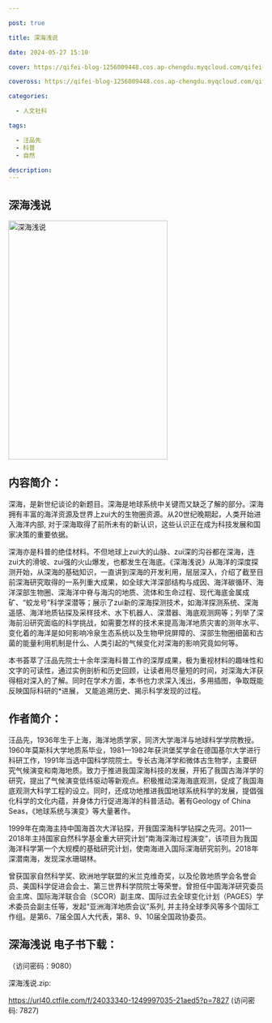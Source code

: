 ```yaml
---

post: true

title: 深海浅说

date: 2024-05-27 15:10

cover: https://qifei-blog-1256009448.cos.ap-chengdu.myqcloud.com/qifei-blog/660a0fe69f345e8d03c07db5.jpg

coveross: https://qifei-blog-1256009448.cos.ap-chengdu.myqcloud.com/qifei-blog/660a0fe69f345e8d03c07db5.jpg

categories:

  - 人文社科

tags:

  - 汪品先
  - 科普
  - 自然

description:
---
```


## 深海浅说
<img alt="深海浅说 " class="aligncenter loaded" data-was-processed="true" decoding="async" fetchpriority="high" height="471" src="https://qifei-blog-1256009448.cos.ap-chengdu.myqcloud.com/qifei-blog/660a0fe69f345e8d03c07db5.jpg " style="cursor: zoom-in;" width="314"/>

## 内容简介：

深海，是新世纪谈论的新题目。深海是地球系统中关键而又缺乏了解的部分。深海拥有丰富的海洋资源及世界上zui大的生物圈资源。从20世纪晚期起，人类开始进入海洋内部, 对于深海取得了前所未有的新认识，这些认识正在成为科技发展和国家决策的重要依据。

深海亦是科普的绝佳材料。不但地球上zui大的山脉、zui深的沟谷都在深海，连zui大的滑坡、zui强的火山爆发，也都发生在海底。《深海浅说》从海洋的深度探测开始，从深海的基础知识，一直讲到深海的开发利用，层层深入，介绍了截至目前深海研究取得的一系列重大成果，如全球大洋深部结构与成因、海洋碳循环、海洋深部生物圈、深海洋中脊与海沟的地质、流体和生命过程、现代海底金属成矿、“蛟龙号”科学深潜等；展示了zui新的深海探测技术，如海洋探测系统、深海遥感、海洋地质钻探及采样技术、水下机器人、深潜器、海底观测网等；列举了深海前沿研究面临的科学挑战，如需要怎样的技术来提高海洋地质灾害的测年水平、变化着的海洋是如何影响冷泉生态系统以及生物甲烷屏障的、深部生物圈细菌和古菌的能量利用机制是什么、人类引起的气候变化对深海的影响究竟如何等。

本书荟萃了汪品先院士十余年深海科普工作的深厚成果，极为重视材料的趣味性和文字的可读性，通过实例剖析和历史回顾，让读者用尽量短的时间，对深海大洋获得相对深入的了解。同时在学术方面，本书也力求深入浅出，多用插图，争取既能反映国际科研的*进展， 又能追溯历史、揭示科学发现的过程。

## 作者简介：

汪品先，1936年生于上海，海洋地质学家，同济大学海洋与地球科学学院教授。1960年莫斯科大学地质系毕业，1981—1982年获洪堡奖学金在德国基尔大学进行科研工作，1991年当选中国科学院院士。专长古海洋学和微体古生物学，主要研究气候演变和南海地质。致力于推进我国深海科技的发展，开拓了我国古海洋学的研究，提出了气候演变低纬驱动等新观点。积极推动深海海底观测，促成了我国海底观测大科学工程的设立。同时，还成功地推进我国地球系统科学的发展，提倡强化科学的文化内蕴，并身体力行促进海洋的科普活动。著有Geology of China Seas，《地球系统与演变》等大量著作。

1999年在南海主持中国海首次大洋钻探，开我国深海科学钻探之先河。2011—2018年主持国家自然科学基金重大研究计划“南海深海过程演变”，该项目为我国海洋科学第一个大规模的基础研究计划，使南海进入国际深海研究前列。2018年深潜南海，发现深水珊瑚林。

曾获国家自然科学奖、欧洲地学联盟的米兰克维奇奖，以及伦敦地质学会名誉会员、美国科学促进会会士、第三世界科学院院士等荣誉。曾担任中国海洋研究委员会主席、国际海洋联合会（SCOR）副主席、国际过去全球变化计划（PAGES）学术委员会副主任等，发起“亚洲海洋地质会议”系列, 并主持全球季风等多个国际工作组。是第6、7届全国人大代表，第8、9、10届全国政协委员。

## 深海浅说 电子书下载：

 （访问密码：9080）

深海浅说.zip: 

https://url40.ctfile.com/f/24033340-1249997035-21aed5?p=7827 (访问密码: 7827)
